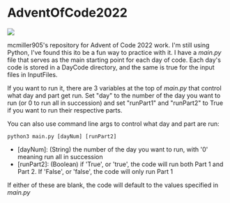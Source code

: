 # AdventOfCode2022
![](https://img.shields.io/badge/stars%20⭐-18-yellow)

mcmiller905's repository for Advent of Code 2022 work. I'm still using Python, I've found this ito be a fun way to practice with it. I have a *main.py* file that serves as the main starting point for each day of code. Each day's code is stored in a DayCode directory, and the same is true for the input files in InputFiles.

If you want to run it, there are 3 variables at the top of *main.py* that control what day and part get run. Set "day" to the number of the day you want to run (or 0 to run all in succession) and set "runPart1" and "runPart2" to True if you want to run their respective parts.

You can also use command line args to control what day and part are run:

    python3 main.py [dayNum] [runPart2]
 - [dayNum]: (String) the number of the day you want to run, with '0' meaning run all in succession
 - [runPart2]: (Boolean) if 'True', or 'true', the code will run both Part 1 and Part 2. If 'False', or 'false', the code will only run Part 1
 
 If either of these are blank, the code will default to the values specified in *main.py*